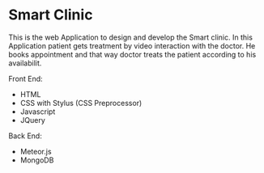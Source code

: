 # Smart Clinic

This is the web Application to design and develop the Smart clinic. In this Application patient gets treatment by video interaction with the doctor. He books appointment and that way doctor treats the patient according to his availabilit.

Front End:
* HTML
* CSS with Stylus (CSS Preprocessor)
* Javascript
* JQuery

Back End:
* Meteor.js
* MongoDB
